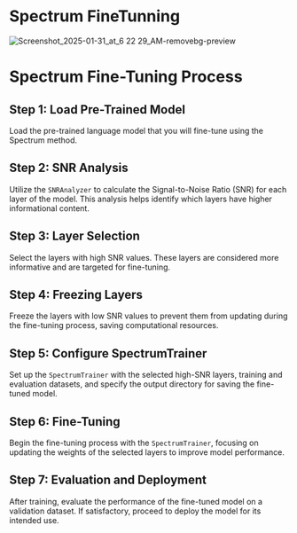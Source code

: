 # Spectrum FineTunning

![Screenshot_2025-01-31_at_6 22 29_AM-removebg-preview](https://github.com/user-attachments/assets/3efb9da2-38d9-4682-b42e-993f09b10ee8)

# Spectrum Fine-Tuning Process

## Step 1: Load Pre-Trained Model
Load the pre-trained language model that you will fine-tune using the Spectrum method.

## Step 2: SNR Analysis
Utilize the `SNRAnalyzer` to calculate the Signal-to-Noise Ratio (SNR) for each layer of the model. This analysis helps identify which layers have higher informational content.

## Step 3: Layer Selection
Select the layers with high SNR values. These layers are considered more informative and are targeted for fine-tuning.

## Step 4: Freezing Layers
Freeze the layers with low SNR values to prevent them from updating during the fine-tuning process, saving computational resources.

## Step 5: Configure SpectrumTrainer
Set up the `SpectrumTrainer` with the selected high-SNR layers, training and evaluation datasets, and specify the output directory for saving the fine-tuned model.

## Step 6: Fine-Tuning
Begin the fine-tuning process with the `SpectrumTrainer`, focusing on updating the weights of the selected layers to improve model performance.

## Step 7: Evaluation and Deployment
After training, evaluate the performance of the fine-tuned model on a validation dataset. If satisfactory, proceed to deploy the model for its intended use.
